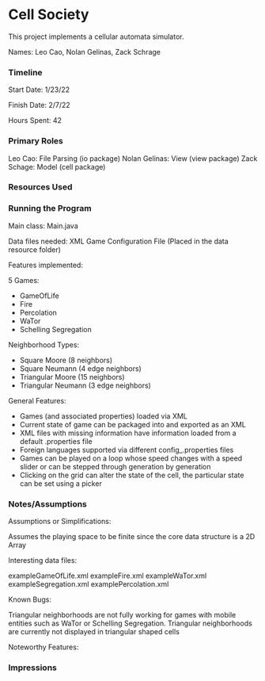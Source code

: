 Cell Society
====

This project implements a cellular automata simulator.

Names: Leo Cao, Nolan Gelinas, Zack Schrage


### Timeline

Start Date: 1/23/22

Finish Date: 2/7/22

Hours Spent: 42

### Primary Roles

Leo Cao: File Parsing (io package)
Nolan Gelinas: View (view package)
Zack Schage: Model (cell package)


### Resources Used


### Running the Program

Main class: Main.java

Data files needed: XML Game Configuration File (Placed in the data resource folder)

Features implemented:

5 Games:

* GameOfLife
* Fire
* Percolation
* WaTor
* Schelling Segregation

Neighborhood Types:

* Square Moore (8 neighbors)
* Square Neumann (4 edge neighbors)
* Triangular Moore (15 neighbors)
* Triangular Neumann (3 edge neighbors)

General Features:

* Games (and associated properties) loaded via XML
* Current state of game can be packaged into and exported as an XML
* XML files with missing information have information loaded from a default .properties file
* Foreign languages supported via different config_<language code>.properties files
* Games can be played on a loop whose speed changes with a speed slider or can be stepped through generation by generation
* Clicking on the grid can alter the state of the cell, the particular state can be set using a picker


### Notes/Assumptions

Assumptions or Simplifications:

Assumes the playing space to be finite since the core data structure is a 2D Array

Interesting data files:

exampleGameOfLife.xml
exampleFire.xml
exampleWaTor.xml
exampleSegregation.xml
examplePercolation.xml

Known Bugs:

Triangular neighborhoods are not fully working for games with mobile entities such as WaTor or Schelling Segregation.
Triangular neighborhoods are currently not displayed in triangular shaped cells

Noteworthy Features:


### Impressions


